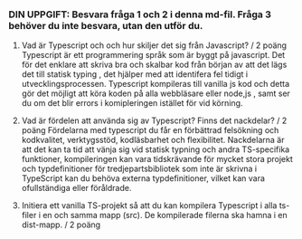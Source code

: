 ### DIN UPPGIFT: Besvara fråga 1 och 2 i denna md-fil. Fråga 3 behöver du inte besvara, utan den utför du.


1. Vad är Typescript och och hur skiljer det sig från Javascript? / 2 poäng
Typescript är ett programmering språk som är byggt på javascript. Det för det enklare att skriva bra och skalbar kod från början av att det lägs det till statisk typing , det hjälper med att identifera fel tidigt i utvecklingsprocessen. Typescript kompileras till vanilla js kod och detta gör det möjligt att köra koden på alla webbläsare eller node,js , samt ser du om det blir errors i komipleringen istället för vid körning.

2. Vad är fördelen att använda sig av Typescript? Finns det nackdelar? / 2 poäng
Fördelarna med typescript du får en förbättrad felsökning och kodkvalitet, verktygsstöd, kodläsbarhet och flexibilitet. Nackdelarna är att det kan ta tid att vänja sig vid statisk typning och andra TS-specifika funktioner, kompileringen kan vara tidskrävande för mycket stora projekt och typdefinitioner för tredjepartsbibliotek som inte är skrivna i TypeScript kan du behöva externa typdefinitioner, vilket kan vara ofullständiga eller föråldrade.
3. Initiera ett vanilla TS-projekt så att du kan kompilera 
 Typescript i alla ts-filer i en och samma mapp (src). De kompilerade filerna ska hamna i en dist-mapp. / 2 poäng